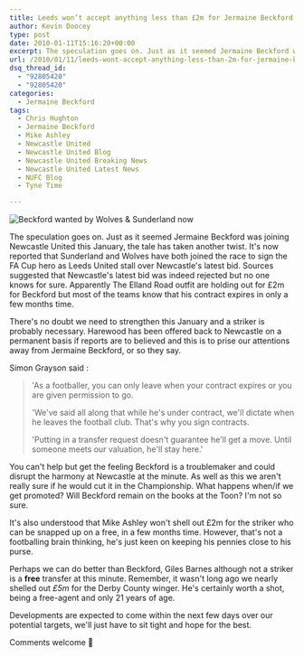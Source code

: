 ```yaml
---
title: Leeds won’t accept anything less than £2m for Jermaine Beckford
author: Kevin Doocey
type: post
date: 2010-01-11T15:16:20+00:00
excerpt: The speculation goes on. Just as it seemed Jermaine Beckford was joining Newcastle..
url: /2010/01/11/leeds-wont-accept-anything-less-than-2m-for-jermaine-beckford/
dsq_thread_id:
  - "92805420"
  - "92805420"
categories:
  - Jermaine Beckford
tags:
  - Chris Hughton
  - Jermaine Beckford
  - Mike Ashley
  - Newcastle United
  - Newcastle United Blog
  - Newcastle United Breaking News
  - Newcastle United Latest News
  - NUFC Blog
  - Tyne Time

---
```

![Beckford wanted by Wolves & Sunderland now](http://static.guim.co.uk/sys-images/Football/Pix/pictures/2009/5/26/1243334718789/Jermaine-Beckford-001.jpg)

The speculation goes on. Just as it seemed Jermaine Beckford was joining Newcastle United this January, the tale has taken another twist. It's now reported that Sunderland and Wolves have both joined the race to sign the FA Cup hero as Leeds United stall over Newcastle's latest bid. Sources suggested that Newcastle's latest bid was indeed rejected but no one knows for  sure. Apparently The Elland Road outfit are holding out for £2m for Beckford but most of the teams know that his contract expires in only a few months time.

There's no doubt we need to strengthen this January and a striker is probably necessary. Harewood has been offered back to Newcastle on a permanent basis if reports are to believed and this is to prise our attentions away from Jermaine Beckford, or so they say.

Simon Grayson said :

> 'As a footballer, you can only leave when your contract expires or you are given permission to go.
>
> 'We've said all along that while he's under contract, we'll dictate when he leaves the football club. That's why you sign contracts.
>
> 'Putting in a transfer request doesn't guarantee he'll get a move. Until someone meets our valuation, he'll stay here.'

You can't help but get the feeling Beckford is a troublemaker and could disrupt the harmony at Newcastle at the minute. As well as this we aren't really sure if he would cut it in the Championship. What happens when/if we get promoted? Will Beckford remain on the books at the Toon? I'm not so sure.

It's also understood that Mike Ashley won't shell out £2m for the striker who can be snapped up on a free, in a few months time. However, that's not a footballing brain thinking, he's just keen on keeping his pennies close to his purse.

Perhaps we can do better than Beckford, Giles Barnes although not a striker is a **free** transfer at this minute. Remember, it wasn't long ago we nearly shelled out _£5m_ for the Derby County winger. He's certainly worth a shot, being a free-agent and only 21 years of age.

Developments are expected to come within the next few days over our potential targets, we'll just have to sit tight and hope for the best.

Comments welcome 🙂
